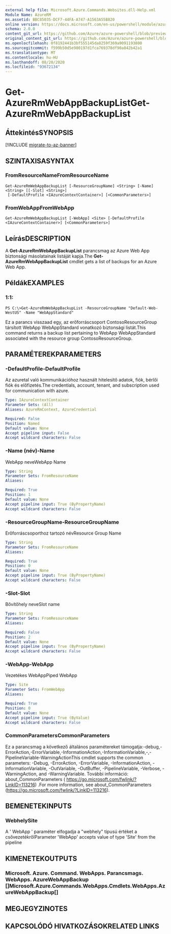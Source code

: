 ```yaml
---
external help file: Microsoft.Azure.Commands.Websites.dll-Help.xml
Module Name: AzureRM
ms.assetid: BBC85035-DCF7-44FA-A747-A1563A55B820
online version: https://docs.microsoft.com/en-us/powershell/module/azurerm.websites/get-azurermwebappbackuplist
schema: 2.0.0
content_git_url: https://github.com/Azure/azure-powershell/blob/preview/src/ResourceManager/Websites/Commands.Websites/help/Get-AzureRmWebAppBackupList.md
original_content_git_url: https://github.com/Azure/azure-powershell/blob/preview/src/ResourceManager/Websites/Commands.Websites/help/Get-AzureRmWebAppBackupList.md
ms.openlocfilehash: 0f8192441b3bf555145da8259f369a9091193800
ms.sourcegitcommit: f599b50d5e980197d1fca769378df90a842b42a1
ms.translationtype: MT
ms.contentlocale: hu-HU
ms.lasthandoff: 08/20/2020
ms.locfileid: "93672134"
---
```

# <span data-ttu-id="56fda-101">Get-AzureRmWebAppBackupList</span><span class="sxs-lookup"><span data-stu-id="56fda-101">Get-AzureRmWebAppBackupList</span></span>

## <span data-ttu-id="56fda-102">Áttekintés</span><span class="sxs-lookup"><span data-stu-id="56fda-102">SYNOPSIS</span></span>

[!INCLUDE [migrate-to-az-banner](../../includes/migrate-to-az-banner.md)]

## <span data-ttu-id="56fda-103">SZINTAXISA</span><span class="sxs-lookup"><span data-stu-id="56fda-103">SYNTAX</span></span>

### <span data-ttu-id="56fda-104">FromResourceName</span><span class="sxs-lookup"><span data-stu-id="56fda-104">FromResourceName</span></span>
```
Get-AzureRmWebAppBackupList [-ResourceGroupName] <String> [-Name] <String> [[-Slot] <String>]
 [-DefaultProfile <IAzureContextContainer>] [<CommonParameters>]
```

### <span data-ttu-id="56fda-105">FromWebApp</span><span class="sxs-lookup"><span data-stu-id="56fda-105">FromWebApp</span></span>
```
Get-AzureRmWebAppBackupList [-WebApp] <Site> [-DefaultProfile <IAzureContextContainer>] [<CommonParameters>]
```

## <span data-ttu-id="56fda-106">Leírás</span><span class="sxs-lookup"><span data-stu-id="56fda-106">DESCRIPTION</span></span>
<span data-ttu-id="56fda-107">A **Get-AzureRmWebAppBackupList** parancsmag az Azure Web App biztonsági másolatainak listáját kapja.</span><span class="sxs-lookup"><span data-stu-id="56fda-107">The **Get-AzureRmWebAppBackupList** cmdlet gets a list of backups for an Azure Web App.</span></span>

## <span data-ttu-id="56fda-108">Példák</span><span class="sxs-lookup"><span data-stu-id="56fda-108">EXAMPLES</span></span>

### <span data-ttu-id="56fda-109">1:</span><span class="sxs-lookup"><span data-stu-id="56fda-109">1:</span></span>
```
PS C:\>Get-AzureRmWebAppBackupList -ResourceGroupName "Default-Web-WestUS" -Name "WebAppStandard"
```

<span data-ttu-id="56fda-110">Ez a parancs visszaad egy, az erőforráscsoport ContosoResourceGroup társított WebApp WebAppStandard vonatkozó biztonsági listát.</span><span class="sxs-lookup"><span data-stu-id="56fda-110">This command returns a backup list pertaining to WebApp WebAppStandard associated with the resource group ContosoResourceGroup.</span></span>

## <span data-ttu-id="56fda-111">PARAMÉTEREK</span><span class="sxs-lookup"><span data-stu-id="56fda-111">PARAMETERS</span></span>

### <span data-ttu-id="56fda-112">-DefaultProfile</span><span class="sxs-lookup"><span data-stu-id="56fda-112">-DefaultProfile</span></span>
<span data-ttu-id="56fda-113">Az azuretal való kommunikációhoz használt hitelesítő adatok, fiók, bérlői fiók és előfizetés.</span><span class="sxs-lookup"><span data-stu-id="56fda-113">The credentials, account, tenant, and subscription used for communication with azure.</span></span>

```yaml
Type: IAzureContextContainer
Parameter Sets: (All)
Aliases: AzureRmContext, AzureCredential

Required: False
Position: Named
Default value: None
Accept pipeline input: False
Accept wildcard characters: False
```

### <span data-ttu-id="56fda-114">-Name (név)</span><span class="sxs-lookup"><span data-stu-id="56fda-114">-Name</span></span>
<span data-ttu-id="56fda-115">WebApp neve</span><span class="sxs-lookup"><span data-stu-id="56fda-115">WebApp Name</span></span>

```yaml
Type: String
Parameter Sets: FromResourceName
Aliases: 

Required: True
Position: 1
Default value: None
Accept pipeline input: True (ByPropertyName)
Accept wildcard characters: False
```

### <span data-ttu-id="56fda-116">-ResourceGroupName</span><span class="sxs-lookup"><span data-stu-id="56fda-116">-ResourceGroupName</span></span>
<span data-ttu-id="56fda-117">Erőforráscsoporthoz tartozó név</span><span class="sxs-lookup"><span data-stu-id="56fda-117">Resource Group Name</span></span>

```yaml
Type: String
Parameter Sets: FromResourceName
Aliases: 

Required: True
Position: 0
Default value: None
Accept pipeline input: True (ByPropertyName)
Accept wildcard characters: False
```

### <span data-ttu-id="56fda-118">-Slot</span><span class="sxs-lookup"><span data-stu-id="56fda-118">-Slot</span></span>
<span data-ttu-id="56fda-119">Bővítőhely neve</span><span class="sxs-lookup"><span data-stu-id="56fda-119">Slot name</span></span>

```yaml
Type: String
Parameter Sets: FromResourceName
Aliases: 

Required: False
Position: 2
Default value: None
Accept pipeline input: True (ByPropertyName)
Accept wildcard characters: False
```

### <span data-ttu-id="56fda-120">-WebApp</span><span class="sxs-lookup"><span data-stu-id="56fda-120">-WebApp</span></span>
<span data-ttu-id="56fda-121">Vezetékes WebApp</span><span class="sxs-lookup"><span data-stu-id="56fda-121">Piped WebApp</span></span>

```yaml
Type: Site
Parameter Sets: FromWebApp
Aliases: 

Required: True
Position: 0
Default value: None
Accept pipeline input: True (ByValue)
Accept wildcard characters: False
```

### <span data-ttu-id="56fda-122">CommonParameters</span><span class="sxs-lookup"><span data-stu-id="56fda-122">CommonParameters</span></span>
<span data-ttu-id="56fda-123">Ez a parancsmag a következő általános paramétereket támogatja:-debug,-ErrorAction,-ErrorVariable,-InformationAction,-InformationVariable,-,-PipelineVariable-WarningAction</span><span class="sxs-lookup"><span data-stu-id="56fda-123">This cmdlet supports the common parameters: -Debug, -ErrorAction, -ErrorVariable, -InformationAction, -InformationVariable, -OutVariable, -OutBuffer, -PipelineVariable, -Verbose, -WarningAction, and -WarningVariable.</span></span> <span data-ttu-id="56fda-124">További információ: about_CommonParameters ( https://go.microsoft.com/fwlink/?LinkID=113216) .</span><span class="sxs-lookup"><span data-stu-id="56fda-124">For more information, see about_CommonParameters (https://go.microsoft.com/fwlink/?LinkID=113216).</span></span>

## <span data-ttu-id="56fda-125">BEMENETEK</span><span class="sxs-lookup"><span data-stu-id="56fda-125">INPUTS</span></span>

### <span data-ttu-id="56fda-126">Webhely</span><span class="sxs-lookup"><span data-stu-id="56fda-126">Site</span></span>
<span data-ttu-id="56fda-127">A ' WebApp ' paraméter elfogadja a "webhely" típusú értéket a csővezetékről</span><span class="sxs-lookup"><span data-stu-id="56fda-127">Parameter 'WebApp' accepts value of type 'Site' from the pipeline</span></span>

## <span data-ttu-id="56fda-128">KIMENETEK</span><span class="sxs-lookup"><span data-stu-id="56fda-128">OUTPUTS</span></span>

### <span data-ttu-id="56fda-129">Microsoft. Azure. Command. WebApps. Parancsmags. WebApps. AzureWebAppBackup []</span><span class="sxs-lookup"><span data-stu-id="56fda-129">Microsoft.Azure.Commands.WebApps.Cmdlets.WebApps.AzureWebAppBackup[]</span></span>

## <span data-ttu-id="56fda-130">MEGJEGYZI</span><span class="sxs-lookup"><span data-stu-id="56fda-130">NOTES</span></span>

## <span data-ttu-id="56fda-131">KAPCSOLÓDÓ HIVATKOZÁSOK</span><span class="sxs-lookup"><span data-stu-id="56fda-131">RELATED LINKS</span></span>


